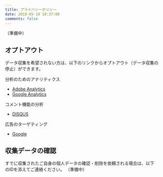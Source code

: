 ```yaml
---
title: プライバシーポリシー
date: 2018-05-18 18:37:00
comments: false
---
```


（準備中）

## オプトアウト

データ収集を希望されない方は、以下のリンクからオプトアウト（データ収集の停止）ができます。

分析のためのアナリティクス
* [Adobe Analytics](https://dentsuisobarpartnersandbox.sc.omtrdc.net/optout.html?locale=jp_JP)
* [Google Analytics](https://tools.google.com/dlpage/gaoptout?hl=ja)

コメント機能の分析
* [DISQUS](https://disqus.com/data-sharing-settings/)

広告のターゲティング
* [Google](https://adssettings.google.com/)


## 収集データの確認

すでに収集されたご自身の個人データの確認・削除を依頼される場合は、以下のIDを添えてご連絡ください。
（準備中）